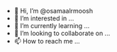 - 👋 Hi, I’m @osamaalrmoosh
- 👀 I’m interested in ...
- 🌱 I’m currently learning ...
- 💞️ I’m looking to collaborate on ...
- 📫 How to reach me ...

<!---
osamaalrmoosh/osamaalrmoosh is a ✨ special ✨ repository because its `README.md` (this file) appears on your GitHub profile.
You can click the Preview link to take a look at your changes.
--->
